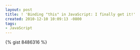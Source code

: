 ```yaml
---
layout: post
title: ! 'Binding "this" in JavaScript: I finally get it!'
created: 2010-12-10 10:09:13 -0800
tags:
- JavaScript
---
```

{% gist 8486316 %}

